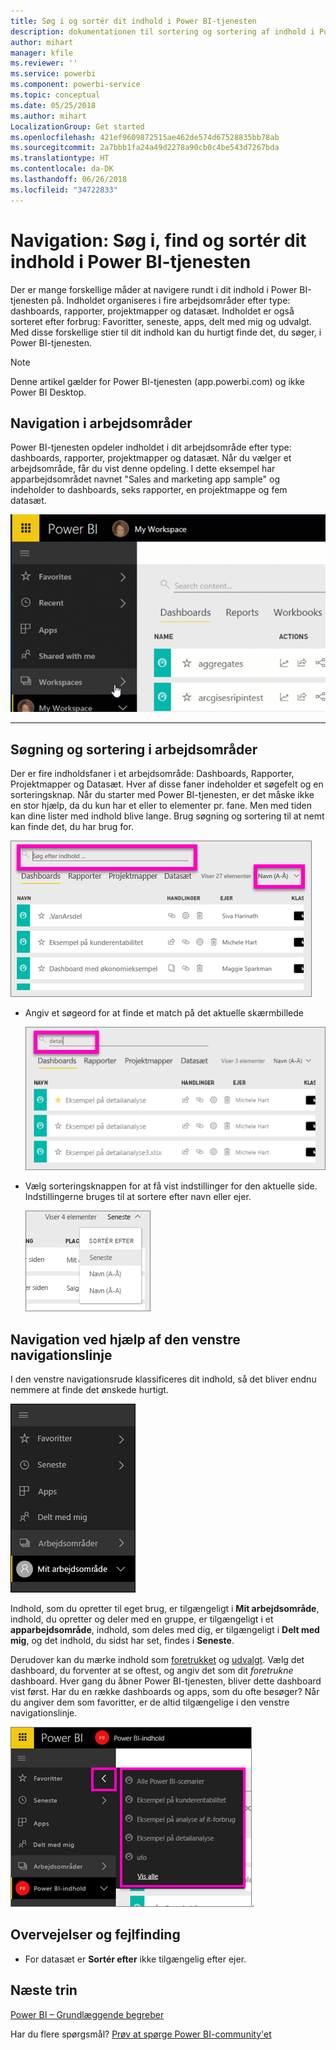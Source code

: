 ```yaml
---
title: Søg i og sortér dit indhold i Power BI-tjenesten
description: dokumentationen til sortering og sortering af indhold i Power BI-arbejdsområder
author: mihart
manager: kfile
ms.reviewer: ''
ms.service: powerbi
ms.component: powerbi-service
ms.topic: conceptual
ms.date: 05/25/2018
ms.author: mihart
LocalizationGroup: Get started
ms.openlocfilehash: 421ef9609872515ae462de574d67528835bb78ab
ms.sourcegitcommit: 2a7bbb1fa24a49d2278a90cb0c4be543d7267bda
ms.translationtype: HT
ms.contentlocale: da-DK
ms.lasthandoff: 06/26/2018
ms.locfileid: "34722833"
---
```

# <a name="navigation-searching-finding-and-sorting-content-in-power-bi-service"></a>Navigation: Søg i, find og sortér dit indhold i Power BI-tjenesten
Der er mange forskellige måder at navigere rundt i dit indhold i Power BI-tjenesten på. Indholdet organiseres i fire arbejdsområder efter type: dashboards, rapporter, projektmapper og datasæt.  Indholdet er også sorteret efter forbrug: Favoritter, seneste, apps, delt med mig og udvalgt. Med disse forskellige stier til dit indhold kan du hurtigt finde det, du søger, i Power BI-tjenesten.  

>[!NOTE] 
>Denne artikel gælder for Power BI-tjenesten (app.powerbi.com) og ikke Power BI Desktop.

## <a name="navigation-within-workspaces"></a>Navigation i arbejdsområder

Power BI-tjenesten opdeler indholdet i dit arbejdsområde efter type: dashboards, rapporter, projektmapper og datasæt. Når du vælger et arbejdsområde, får du vist denne opdeling. I dette eksempel har apparbejdsområdet navnet "Sales and marketing app sample" og indeholder to dashboards, seks rapporter, en projektmappe og fem datasæt.

![video](media/service-navigation-search-filter-sort/workspaces.gif)

________________________________________

## <a name="searching-and-sorting-in-workspaces"></a>Søgning og sortering i arbejdsområder
Der er fire indholdsfaner i et arbejdsområde: Dashboards, Rapporter, Projektmapper og Datasæt.  Hver af disse faner indeholder et søgefelt og en sorteringsknap.  Når du starter med Power BI-tjenesten, er det måske ikke en stor hjælp, da du kun har et eller to elementer pr. fane.  Men med tiden kan dine lister med indhold blive lange.  Brug søgning og sortering til at nemt kan finde det, du har brug for.

![Fanen Dashboards](media/service-navigation-search-filter-sort/power-bi-search-sort2.png)

* Angiv et søgeord for at finde et match på det aktuelle skærmbillede
  
   ![angiv et søgeord](media/service-navigation-search-filter-sort/power-bi-search2.png)
* Vælg sorteringsknappen for at få vist indstillinger for den aktuelle side. Indstillingerne bruges til at sortere efter navn eller ejer.
  
   ![menuen Sortér](media/service-navigation-search-filter-sort/power-bi-sort-alpha.png)

## <a name="navigation-using-the-left-navbar"></a>Navigation ved hjælp af den venstre navigationslinje
I den venstre navigationsrude klassificeres dit indhold, så det bliver endnu nemmere at finde det ønskede hurtigt.  

![venstre navigationsrude](media/service-navigation-search-filter-sort/power-bi-newnav.png)



Indhold, som du opretter til eget brug, er tilgængeligt i **Mit arbejdsområde**, indhold, du opretter og deler med en gruppe, er tilgængeligt i et **apparbejdsområde**, indhold, som deles med dig, er tilgængeligt i **Delt med mig**, og det indhold, du sidst har set, findes i **Seneste**.

Derudover kan du mærke indhold som [foretrukket](service-dashboard-favorite.md) og [udvalgt](service-dashboard-featured.md). Vælg det dashboard, du forventer at se oftest, og angiv det som dit *foretrukne* dashboard. Hver gang du åbner Power BI-tjenesten, bliver dette dashboard vist først. Har du en række dashboards og apps, som du ofte besøger? Når du angiver dem som favoritter, er de altid tilgængelige i den venstre navigationslinje.

![Pop op-vinduet Favoritter](media/service-navigation-search-filter-sort/power-bi-favorite-flyout.png).


## <a name="considerations-and-troubleshooting"></a>Overvejelser og fejlfinding
* For datasæt er **Sortér efter** ikke tilgængelig efter ejer.

## <a name="next-steps"></a>Næste trin
[Power BI – Grundlæggende begreber](service-basic-concepts.md)

Har du flere spørgsmål? [Prøv at spørge Power BI-community'et](http://community.powerbi.com/)